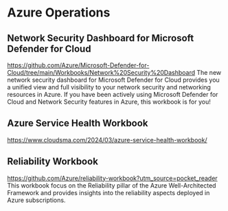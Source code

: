 # Azure Operations

## Network Security Dashboard for Microsoft Defender for Cloud
https://github.com/Azure/Microsoft-Defender-for-Cloud/tree/main/Workbooks/Network%20Security%20Dashboard
The new network security dashboard for Microsoft Defender for Cloud provides you a unified view and full visibility to your network security and networking resources in Azure. If you have been actively using Microsoft Defender for Cloud and Network Security features in Azure, this workbook is for you!

## Azure Service Health Workbook
https://www.cloudsma.com/2024/03/azure-service-health-workbook/

## Reliability Workbook
https://github.com/Azure/reliability-workbook?utm_source=pocket_reader
This workbook focus on the Reliability pillar of the Azure Well-Architected Framework and provides insights into the reliability aspects deployed in Azure subscriptions.
